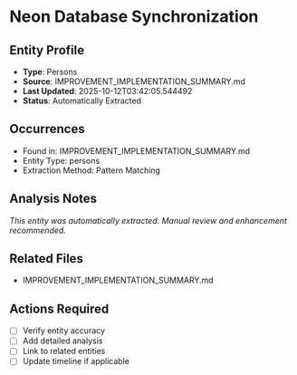 # Neon Database Synchronization

## Entity Profile
- **Type**: Persons
- **Source**: IMPROVEMENT_IMPLEMENTATION_SUMMARY.md
- **Last Updated**: 2025-10-12T03:42:05.544492
- **Status**: Automatically Extracted

## Occurrences
- Found in: IMPROVEMENT_IMPLEMENTATION_SUMMARY.md
- Entity Type: persons
- Extraction Method: Pattern Matching

## Analysis Notes
*This entity was automatically extracted. Manual review and enhancement recommended.*

## Related Files
- IMPROVEMENT_IMPLEMENTATION_SUMMARY.md

## Actions Required
- [ ] Verify entity accuracy
- [ ] Add detailed analysis
- [ ] Link to related entities
- [ ] Update timeline if applicable

